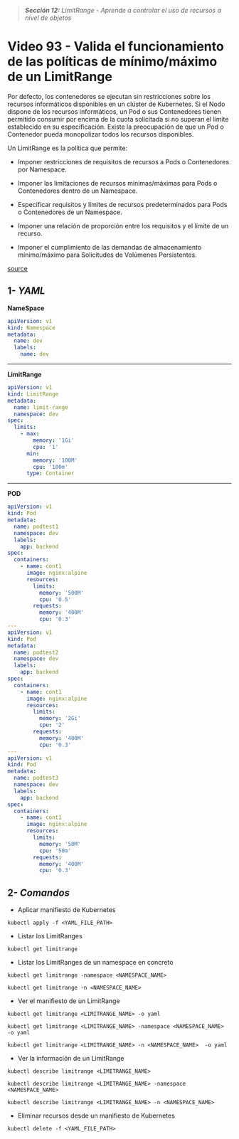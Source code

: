 > _**Sección 12:** LimitRange - Aprende a controlar el uso de recursos a nivel de objetos_

# Video 93 - Valida el funcionamiento de las políticas de mínimo/máximo de un LimitRange

Por defecto, los contenedores se ejecutan sin restricciones sobre los recursos informáticos disponibles en un clúster de Kubernetes. Si el Nodo dispone de los recursos informáticos, un Pod o sus Contenedores tienen permitido consumir por encima de la cuota solicitada si no superan el límite establecido en su especificación. Existe la preocupación de que un Pod o Contenedor pueda monopolizar todos los recursos disponibles.  

Un LimitRange es la política que permite:

- Imponer restricciones de requisitos de recursos a Pods o Contenedores por Namespace.

- Imponer las limitaciones de recursos mínimas/máximas para Pods o Contenedores dentro de un Namespace.

- Especificar requisitos y límites de recursos predeterminados para Pods o Contenedores de un Namespace.

- Imponer una relación de proporción entre los requisitos y el límite de un recurso.

- Imponer el cumplimiento de las demandas de almacenamiento mínimo/máximo para Solicitudes de Volúmenes Persistentes.

[source](https://kubernetes.io/es/docs/concepts/policy/limit-range/)

## 1- _YAML_

**NameSpace**
```yaml
apiVersion: v1
kind: Namespace
metadata:
  name: dev
  labels:
    name: dev
```

---

**LimitRange**
```yaml
apiVersion: v1
kind: LimitRange
metadata:
  name: limit-range
  namespace: dev
spec:
  limits:
    - max:
        memory: '1Gi'
        cpu: '1'
      min:
        memory: '100M'
        cpu: '100m'
      type: Container
```

---

**POD**
```yaml
apiVersion: v1
kind: Pod
metadata:
  name: podtest1
  namespace: dev
  labels:
    app: backend
spec:
  containers:
    - name: cont1
      image: nginx:alpine
      resources:
        limits:
          memory: '500M'
          cpu: '0.5'
        requests:
          memory: '400M'
          cpu: '0.3'
---
apiVersion: v1
kind: Pod
metadata:
  name: podtest2
  namespace: dev
  labels:
    app: backend
spec:
  containers:
    - name: cont1
      image: nginx:alpine
      resources:
        limits:
          memory: '2Gi'
          cpu: '2'
        requests:
          memory: '400M'
          cpu: '0.3'
---
apiVersion: v1
kind: Pod
metadata:
  name: podtest3
  namespace: dev
  labels:
    app: backend
spec:
  containers:
    - name: cont1
      image: nginx:alpine
      resources:
        limits:
          memory: '50M'
          cpu: '50m'
        requests:
          memory: '400M'
          cpu: '0.3'
```

## 2- _Comandos_

- Aplicar manifiesto de Kubernetes

```shell
kubectl apply -f <YAML_FILE_PATH>
```

- Listar los LimitRanges

```shell
kubectl get limitrange
```

- Listar los LimitRanges de un namespace en concreto

```shell
kubectl get limitrange -namespace <NAMESPACE_NAME>
```

```shell
kubectl get limitrange -n <NAMESPACE_NAME>
```

- Ver el manifiesto de un LimitRange

```shell
kubectl get limitrange <LIMITRANGE_NAME> -o yaml
```

```shell
kubectl get limitrange <LIMITRANGE_NAME> -namespace <NAMESPACE_NAME>  -o yaml
```

```shell
kubectl get limitrange <LIMITRANGE_NAME> -n <NAMESPACE_NAME>  -o yaml
```

- Ver la información de un LimitRange

```shell
kubectl describe limitrange <LIMITRANGE_NAME>
```

```shell
kubectl describe limitrange <LIMITRANGE_NAME> -namespace <NAMESPACE_NAME>
```

```shell
kubectl describe limitrange <LIMITRANGE_NAME> -n <NAMESPACE_NAME>
```

- Eliminar recursos desde un manifiesto de Kubernetes

```shell
kubectl delete -f <YAML_FILE_PATH>
```